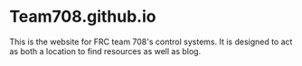 # Team708.github.io

This is the website for FRC team 708's control systems. It is designed to act as both a location to find resources as well as blog.
